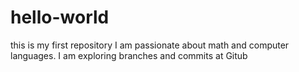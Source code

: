 # hello-world
this is my first repository
I am passionate about math and computer languages. I am exploring branches and commits at Gitub
